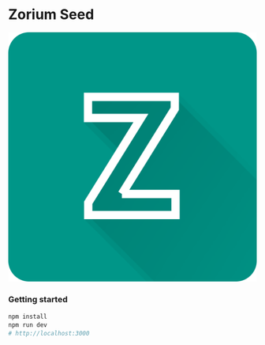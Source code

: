 # Zorium Seed

![zorium](./src/images/zorium_icon_1024.png)

### Getting started

```bash
npm install
npm run dev
# http://localhost:3000
```

